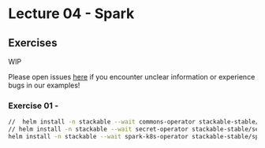 # Lecture 04 - Spark


## Exercises

WIP 

Please open issues [here](https://github.com/jakobhviid/BigDataCourseExercises/issues) if you encounter unclear information or experience bugs in our examples!


### Exercise 01 -


```sh
//  helm install -n stackable --wait commons-operator stackable-stable/commons-operator --version 23.7.0
// helm install -n stackable --wait secret-operator stackable-stable/secret-operator --version 23.7.0
helm install -n stackable --wait spark-k8s-operator stackable-stable/spark-k8s-operator --version 23.7.0
```